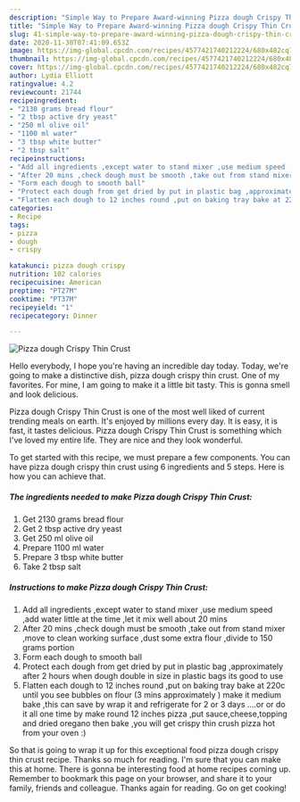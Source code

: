 ```yaml
---
description: "Simple Way to Prepare Award-winning Pizza dough Crispy Thin Crust"
title: "Simple Way to Prepare Award-winning Pizza dough Crispy Thin Crust"
slug: 41-simple-way-to-prepare-award-winning-pizza-dough-crispy-thin-crust
date: 2020-11-30T07:41:09.653Z
image: https://img-global.cpcdn.com/recipes/4577421740212224/680x482cq70/pizza-dough-crispy-thin-crust-recipe-main-photo.jpg
thumbnail: https://img-global.cpcdn.com/recipes/4577421740212224/680x482cq70/pizza-dough-crispy-thin-crust-recipe-main-photo.jpg
cover: https://img-global.cpcdn.com/recipes/4577421740212224/680x482cq70/pizza-dough-crispy-thin-crust-recipe-main-photo.jpg
author: Lydia Elliott
ratingvalue: 4.2
reviewcount: 21744
recipeingredient:
- "2130 grams bread flour"
- "2 tbsp active dry yeast"
- "250 ml olive oil"
- "1100 ml water"
- "3 tbsp white butter"
- "2 tbsp salt"
recipeinstructions:
- "Add all ingredients ,except water to stand mixer ,use medium speed ,add water little at the time ,let it mix well about 20 mins"
- "After 20 mins ,check dough must be smooth ,take out from stand mixer ,move to clean working surface ,dust some extra flour ,divide to 150 grams portion"
- "Form each dough to smooth ball"
- "Protect each dough from get dried by put in plastic bag ,approximately after 2 hours when dough double in size in plastic bags its good to use"
- "Flatten each dough to 12 inches round ,put on baking tray bake at 220c until you see bubbles on flour (3 mins approximately ) make it medium bake ,this can save by wrap it and refrigerate for 2 or 3 days  ....or or do it all one time by make round 12 inches pizza ,put sauce,cheese,topping and dried oregano then bake ,you will get crispy thin crush pizza hot from your oven :)"
categories:
- Recipe
tags:
- pizza
- dough
- crispy

katakunci: pizza dough crispy 
nutrition: 102 calories
recipecuisine: American
preptime: "PT27M"
cooktime: "PT37M"
recipeyield: "1"
recipecategory: Dinner

---
```



![Pizza dough Crispy Thin Crust](https://img-global.cpcdn.com/recipes/4577421740212224/680x482cq70/pizza-dough-crispy-thin-crust-recipe-main-photo.jpg)

Hello everybody, I hope you're having an incredible day today. Today, we're going to make a distinctive dish, pizza dough crispy thin crust. One of my favorites. For mine, I am going to make it a little bit tasty. This is gonna smell and look delicious.



Pizza dough Crispy Thin Crust is one of the most well liked of current trending meals on earth. It's enjoyed by millions every day. It is easy, it is fast, it tastes delicious. Pizza dough Crispy Thin Crust is something which I've loved my entire life. They are nice and they look wonderful.


To get started with this recipe, we must prepare a few components. You can have pizza dough crispy thin crust using 6 ingredients and 5 steps. Here is how you can achieve that.

<!--inarticleads1-->

##### The ingredients needed to make Pizza dough Crispy Thin Crust:

1. Get 2130 grams bread flour
1. Get 2 tbsp active dry yeast
1. Get 250 ml olive oil
1. Prepare 1100 ml water
1. Prepare 3 tbsp white butter
1. Take 2 tbsp salt




<!--inarticleads2-->

##### Instructions to make Pizza dough Crispy Thin Crust:

1. Add all ingredients ,except water to stand mixer ,use medium speed ,add water little at the time ,let it mix well about 20 mins
1. After 20 mins ,check dough must be smooth ,take out from stand mixer ,move to clean working surface ,dust some extra flour ,divide to 150 grams portion
1. Form each dough to smooth ball
1. Protect each dough from get dried by put in plastic bag ,approximately after 2 hours when dough double in size in plastic bags its good to use
1. Flatten each dough to 12 inches round ,put on baking tray bake at 220c until you see bubbles on flour (3 mins approximately ) make it medium bake ,this can save by wrap it and refrigerate for 2 or 3 days  ....or or do it all one time by make round 12 inches pizza ,put sauce,cheese,topping and dried oregano then bake ,you will get crispy thin crush pizza hot from your oven :)




So that is going to wrap it up for this exceptional food pizza dough crispy thin crust recipe. Thanks so much for reading. I'm sure that you can make this at home. There is gonna be interesting food at home recipes coming up. Remember to bookmark this page on your browser, and share it to your family, friends and colleague. Thanks again for reading. Go on get cooking!
